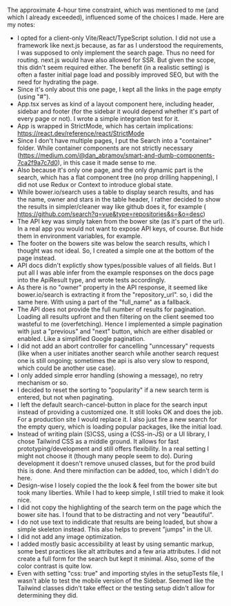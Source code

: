The approximate 4-hour time constraint, which was mentioned to me (and which I already exceeded), influenced some of the choices I made. Here are my notes:

- I opted for a client-only Vite/React/TypeScript solution. I did not use a framework like next.js because, as far as I understood the requirements, I was supposed to only implement the search page. Thus no need for routing. next.js would have also allowed for SSR. But given the scope, this didn't seem required either. The benefit (in a realistic setting) is often a faster initial page load and possibly improved SEO, but with the need for hydrating the page.
- Since it's only about this one page, I kept all the links in the page empty (using "#").
- App.tsx serves as kind of a layout component here, including header, sidebar and footer (for the sidebar it would depend whether it's part of every page or not). I wrote a simple integration test for it.
- App is wrapped in StrictMode, which has certain implications: https://react.dev/reference/react/StrictMode
- Since I don't have multiple pages, I put the Search into a "container" folder. While container components are not strictly necessary (https://medium.com/@dan_abramov/smart-and-dumb-components-7ca2f9a7c7d0), in this case it made sense to me.
- Also because it's only one page, and the only dynamic part is the search, which has a flat component tree (no prop drilling happening), I did not use Redux or Context to introduce global state.
- While bower.io/search uses a table to display search results, and has the name, owner and stars in the table header, I rather decided to show the results in simpler/cleaner way like github does it, for example ( https://github.com/search?q=vue&type=repositories&s=&o=desc)
- The API key was simply taken from the bower site (as it's part of the url). In a real app you would not want to expose API keys, of course. But hide them in environment variables, for example.
- The footer on the bowers site was below the search results, which I thought was not ideal. So, I created a simple one at the bottom of the page instead.
- API docs didn't explictly show types/possible values of all fields. But I put all I was able infer from the example responses on the docs page into the ApiResult type, and wrote tests accordingly.
- As there is no "owner" property in the API response, it seemed like bower.io/search is extracting it from the "repository_url". so, i did the same here. With using a part of the "full_name" as a fallback.
- The API does not provide the full number of results for pagination. Loading all results upfront and then filtering on the client seemed too wasteful to me (overfetching). Hence I implemented a simple pagination with just a "previous" and "next" button, which are either disabled or enabled. Like a simplified Google pagination.
- I did not add an abort controller for cancelling "unncessary" requests (like when a user initiates another search while another search request one is still ongoing; sometimes the api is also very slow to respond, which could be another use case).
- I only added simple error handling (showing a message), no retry mechanism or so.
- I decided to reset the sorting to "popularity" if a new search term is entered, but not when paginating.
- I left the default search-cancel-button in place for the search input instead of providing a customized one. It still looks OK and does the job. For a production site I would replace it. I also just fire a new search for the empty query, which is loading popular packages, like the initial load.
- Instead of writing plain (S)CSS, using a (CSS-in-JS) or a UI library, I chose Tailwind CSS as a middle ground. It allows for fast prototyping/development and still offers flexibility. In a real setting I might not choose it (though many people seem to do). During development it doesn't remove unused classes, but for the prod build this is done. And there minifaction can be added, too, which I didn't do here.
- Design-wise I losely copied the the look & feel from the bower site but took many liberties. While I had to keep simple, I still tried to make it look nice.
- I did not copy the highlighting of the search term on the page which the bower site has. I found that to be distracting and not very "beautiful".
- I do not use text to indidicate that results are being loaded, but show a simple skeleton instead. This also helps to prevent "jumps" in the UI.
- I did not add any image optimization.
- I added mostly basic accessibility at least by using semantic markup, some best practices like alt attributes and a few aria attributes. I did not create a full form for the search but kept it minimal. Also, some of the color contrast is quite low.
- Even with setting "css: true" and importing styles in the setupTests file, I wasn't able to test the mobile version of the Sidebar. Seemed like the Tailwind classes didn't take effect or the testing setup didn't allow for determining they did.
